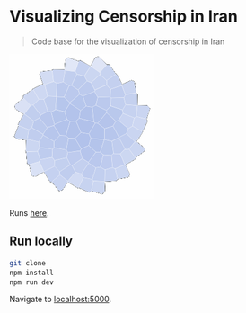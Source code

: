 # Visualizing Censorship in Iran

>Code base for the visualization of censorship in Iran

![Rosette](public/img/rosette_01_t.png)

Runs [here](https://visualization.journalismisnotacrime.com).


## Run locally

```bash
git clone
npm install
npm run dev
```

Navigate to [localhost:5000](http://localhost:5000).
